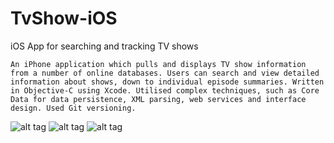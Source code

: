 TvShow-iOS
==========

iOS App for searching and tracking TV shows

	An iPhone application which pulls and displays TV show information from a number of online databases. Users can search and view detailed information about shows, down to individual episode summaries. Written in Objective-C using Xcode. Utilised complex techniques, such as Core Data for data persistence, XML parsing, web services and interface design. Used Git versioning.
	
![alt tag](https://raw.githubusercontent.com/Shazib/TvShow-iOS/master/screenshots/1.jpg)
![alt tag](https://raw.githubusercontent.com/Shazib/TvShow-iOS/master/screenshots/2.png)
![alt tag](https://raw.githubusercontent.com/Shazib/TvShow-iOS/master/screenshots/3.png)
